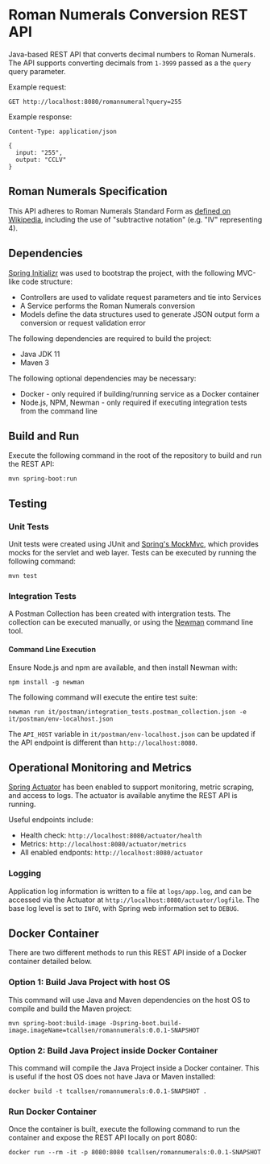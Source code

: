 # Roman Numerals Conversion REST API

Java-based REST API that converts decimal numbers to Roman Numerals. The API supports converting decimals from `1-3999` passed as a the `query` query parameter.

Example request:

```
GET http://localhost:8080/romannumeral?query=255
```

Example response:

```
Content-Type: application/json

{
  input: "255",
  output: "CCLV"
}
```

## Roman Numerals Specification

This API adheres to Roman Numerals Standard Form as [defined on Wikipedia](https://en.wikipedia.org/wiki/Roman_numerals#Standard_form), including the use of "subtractive notation" (e.g. "IV" representing 4).

## Dependencies

[Spring Initializr](https://start.spring.io/) was used to bootstrap the project, with the following MVC-like code structure: 

- Controllers are used to validate request parameters and tie into Services
- A Service performs the Roman Numerals conversion
- Models define the data structures used to generate JSON output form a conversion or request validation error

The following dependencies are required to build the project:

- Java JDK 11
- Maven 3

The following optional dependencies may be necessary:

- Docker - only required if building/running service as a Docker container
- Node.js, NPM, Newman - only required if executing integration tests from the command line

## Build and Run

Execute the following command in the root of the repository to build and run the REST API:

```
mvn spring-boot:run
```

## Testing

### Unit Tests

Unit tests were created using JUnit and [Spring's MockMvc](https://spring.io/guides/gs/testing-web/), which provides mocks for the servlet and web layer. Tests can be executed by running the following command:

```
mvn test
```

### Integration Tests

A Postman Collection has been created with intergration tests. The collection can be executed manually, or using the [Newman](https://github.com/postmanlabs/newman) command line tool. 

#### Command Line Execution

Ensure Node.js and npm are available, and then install Newman with:

```
npm install -g newman
```

The following command will execute the entire test suite:

```
newman run it/postman/integration_tests.postman_collection.json -e it/postman/env-localhost.json
```

The `API_HOST` variable in `it/postman/env-localhost.json` can be updated if the API endpoint is different than `http://localhost:8080`.

## Operational Monitoring and Metrics

[Spring Actuator](https://github.com/spring-projects/spring-boot/tree/v2.6.3/spring-boot-project/spring-boot-actuator) has been enabled to support monitoring, metric scraping, and access to logs. The actuator is available anytime the REST API is running.

Useful endpoints include:

- Health check: `http://localhost:8080/actuator/health`
- Metrics: `http://localhost:8080/actuator/metrics`
- All enabled endponts: `http://localhost:8080/actuator`

### Logging

Application log information is written to a file at `logs/app.log`, and can be accessed via the Actuator at `http://localhost:8080/actuator/logfile`. The base log level is set to `INFO`, with Spring web information set to `DEBUG`.

## Docker Container

There are two different methods to run this REST API inside of a Docker container detailed below.

### Option 1: Build Java Project with host OS

This command will use Java and Maven dependencies on the host OS to compile and build the Maven project:

```
mvn spring-boot:build-image -Dspring-boot.build-image.imageName=tcallsen/romannumerals:0.0.1-SNAPSHOT
```

### Option 2: Build Java Project inside Docker Container

This command will compile the Java Project inside a Docker container. This is useful if the host OS does not have Java or Maven installed:

```
docker build -t tcallsen/romannumerals:0.0.1-SNAPSHOT .
```

### Run Docker Container

Once the container is built, execute the following command to run the container and expose the REST API locally on port 8080:

```
docker run --rm -it -p 8080:8080 tcallsen/romannumerals:0.0.1-SNAPSHOT
```